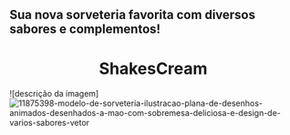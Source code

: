 
## Sua nova sorveteria favorita com diversos sabores e complementos!
<h1 align="center"> ShakesCream </h1>

![descrição da imagem]![11875398-modelo-de-sorveteria-ilustracao-plana-de-desenhos-animados-desenhados-a-mao-com-sobremesa-deliciosa-e-design-de-varios-sabores-vetor](https://github.com/user-attachments/assets/835b7818-66b0-4255-b0d9-75030a9646dd)

